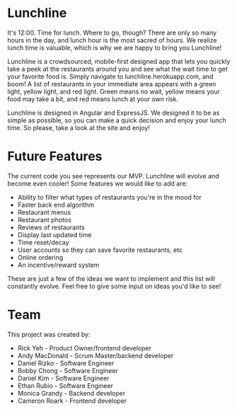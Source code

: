 
# Lunchline

It's 12:00. Time for lunch. Where to go, though? There are only so many hours in the day, and lunch hour is the most sacred of hours. We realize lunch time is valuable, which is why we are happy to bring you Lunchline!

Lunchline is a crowdsourced, mobile-first designed app that lets you quickly take a peek at the restaurants around you and see what the wait time to get your favorite food is. Simply navigate to lunchline.herokuapp.com, and boom! A list of restaurants in your immediate area appears with a green light, yellow light, and red light. Green means no wait, yellow means your food may take a bit, and red means lunch at your own risk.

Lunchline is designed in Angular and ExpressJS. We designed it to be as simple as possible, so you can make a quick decision and enjoy your lunch time. So please, take a look at the site and enjoy!


# Future Features

The current code you see represents our MVP. Lunchline will evolve and become even cooler! Some features we would like to add are:

* Ability to filter what types of restaurants you're in the mood for
* Faster back end algorithm
* Restaurant menus
* Restaurant photos
* Reviews of restaurants
* Display last updated time
* Time reset/decay
* User accounts so they can save favorite restaurants, etc
* Online ordering
* An incentive/reward system

These are just a few of the ideas we want to implement and this list will constantly evolve. Feel free to give some input on ideas you'd like to see!

# Team
This project was created by:
* Rick Yeh - Product Owner/frontend developer
* Andy MacDonald - Scrum Master/backend developer
* Daniel Rizko - Software Engineer
* Bobby Chong - Software Engineer
* Daniel Kim - Software Engineer
* Ethan Rubio - Software Engineer
* Monica Grandy - Backend developer
* Cameron Roark - Frontend developer
